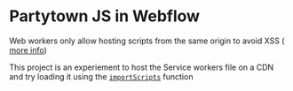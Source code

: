 # Partytown JS in Webflow

Web workers only allow hosting scripts from the same origin to avoid XSS ( [more info](https://github.com/w3c/ServiceWorker/issues/940#issuecomment-280964703))

This project is an experiement to host the Service workers file on a CDN and try loading it using the [`importScripts`](https://github.com/w3c/ServiceWorker/issues/940#issuecomment-678745678) function